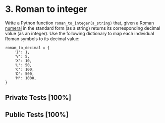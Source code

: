 # 3. Roman to integer

Write a Python function `roman_to_integer(a_string)` that, given a [Roman numeral](https://en.wikipedia.org/wiki/Roman_numerals) in the standard form (as a string) returns its corresponding decimal value (as an integer). Use the following dictionary to map each individual Roman symbols to its decimal value:



```
roman_to_decimal = {
    'I': 1,
    'V': 5,
    'X': 10,
    'L': 50,
    'C': 100,
    'D': 500,
    'M': 1000,
}

```


## Private Tests [100%]

## Public Tests [100%]
